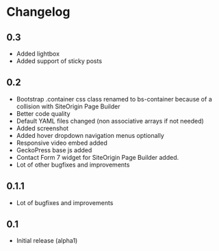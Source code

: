 # Changelog

## 0.3

- Added lightbox 
- Added support of sticky posts

## 0.2

- Bootstrap .container css class renamed to bs-container because of a collision with SiteOrigin Page Builder
- Better code quality
- Default YAML files changed (non associative arrays if not needed)
- Added screenshot
- Added hover dropdown navigation menus optionally
- Responsive video embed added
- GeckoPress base js added
- Contact Form 7 widget for SiteOrigin Page Builder added.
- Lot of other bugfixes and improvements

## 0.1.1

- Lot of bugfixes and improvements

## 0.1

- Initial release (alpha1)